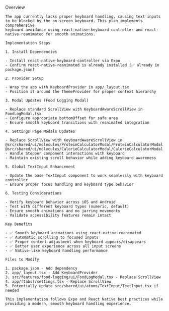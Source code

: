 Overview

    The app currently lacks proper keyboard handling, causing text inputs to be blocked by the on-screen keyboard. This plan implements comprehensive 
    keyboard avoidance using react-native-keyboard-controller and react-native-reanimated for smooth animations.

    Implementation Steps

    1. Install Dependencies

    - Install react-native-keyboard-controller via Expo
    - Confirm react-native-reanimated is already installed (✅ already in package.json)

    2. Provider Setup

    - Wrap the app with KeyboardProvider in app/_layout.tsx
    - Position it around the ThemeProvider for proper context hierarchy

    3. Modal Updates (Food Logging Modal)

    - Replace standard ScrollView with KeyboardAwareScrollView in FoodLogModal.tsx
    - Configure appropriate bottomOffset for safe area
    - Ensure smooth keyboard transitions with reanimated integration

    4. Settings Page Modals Updates

    - Replace ScrollView with KeyboardAwareScrollView in @src/shared/ui/molecules/ProteinCalculatorModal/ProteinCalculatorModal.tsx, @src/shared/ui/molecules/CalorieCalculatorModal/CalorieCalculatorModal.tsx  
    - Handle Stepper component interactions with keyboard
    - Maintain existing scroll behavior while adding keyboard awareness

    5. Global TextInput Enhancement

    - Update the base TextInput component to work seamlessly with keyboard controller
    - Ensure proper focus handling and keyboard type behavior

    6. Testing Considerations

    - Verify keyboard behavior across iOS and Android
    - Test with different keyboard types (numeric, default)
    - Ensure smooth animations and no jarring movements
    - Validate accessibility features remain intact

    Key Benefits

    - ✅ Smooth keyboard animations using react-native-reanimated
    - ✅ Automatic scrolling to focused inputs
    - ✅ Proper content adjustment when keyboard appears/disappears
    - ✅ Better user experience across all input screens
    - ✅ Native-like keyboard handling performance

    Files to Modify

    1. package.json - Add dependency
    2. app/_layout.tsx - Add KeyboardProvider
    3. src/features/food-logging/ui/FoodLogModal.tsx - Replace ScrollView
    4. app/(tabs)/settings.tsx - Replace ScrollView
    5. Potentially update src/shared/ui/atoms/TextInput/TextInput.tsx if needed

    This implementation follows Expo and React Native best practices while providing a modern, smooth keyboard handling experience.
